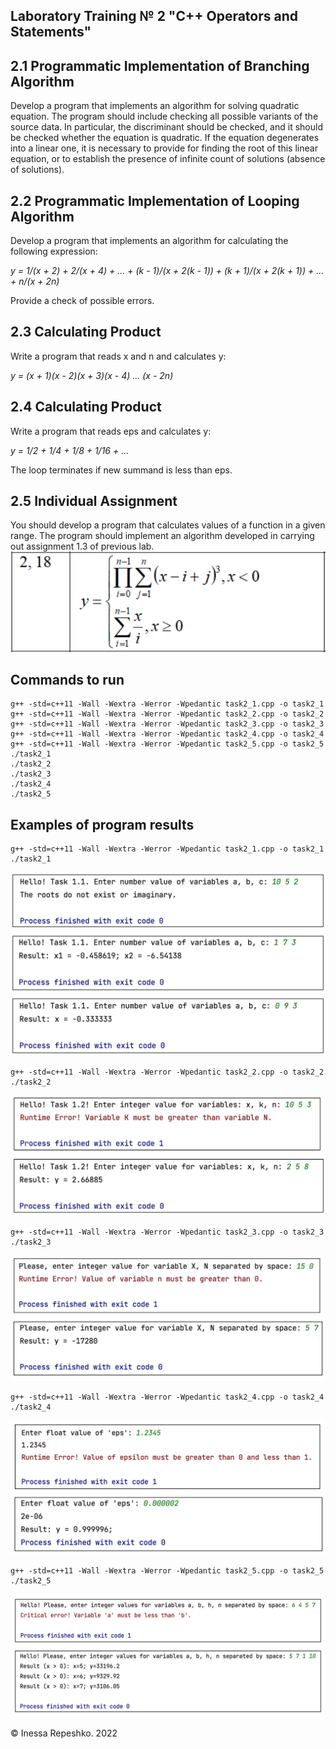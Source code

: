 ## Laboratory Training № 2 "C++ Operators and Statements"

## 2.1 Programmatic Implementation of Branching Algorithm
Develop a program that implements an algorithm for solving quadratic equation. The program should include checking all possible variants of the source data. In particular, the discriminant should be checked, and it should be checked whether the equation is quadratic. If the equation degenerates into a linear one, it is necessary to provide for finding the root of this linear equation, or to establish the presence of infinite count of solutions (absence of solutions).

## 2.2 Programmatic Implementation of Looping Algorithm

Develop a program that implements an algorithm for calculating the following expression:

*y = 1/(x + 2) + 2/(x + 4) + ... + (k - 1)/(x + 2(k - 1)) + (k + 1)/(x + 2(k + 1)) + ... + n/(x + 2n)*

Provide a check of possible errors.

## 2.3 Calculating Product

Write a program that reads x and n and calculates y:

*y = (x + 1)(x - 2)(x + 3)(x - 4) ... (x - 2n)*

## 2.4 Calculating Product

Write a program that reads eps and calculates y:

*y = 1/2 + 1/4 + 1/8 + 1/16 + ...*

The loop terminates if new summand is less than eps.

## 2.5 Individual Assignment

You should develop a program that calculates values of a function in a given range. The program should implement an algorithm developed in carrying out assignment 1.3 of previous lab.
![Function_var18](https://github.com/InessaRepeshko/programming-basics/blob/main/part1/lab1/screens/Function_var18.png)


## Commands to run
```
g++ -std=c++11 -Wall -Wextra -Werror -Wpedantic task2_1.cpp -o task2_1
g++ -std=c++11 -Wall -Wextra -Werror -Wpedantic task2_2.cpp -o task2_2
g++ -std=c++11 -Wall -Wextra -Werror -Wpedantic task2_3.cpp -o task2_3
g++ -std=c++11 -Wall -Wextra -Werror -Wpedantic task2_4.cpp -o task2_4
g++ -std=c++11 -Wall -Wextra -Werror -Wpedantic task2_5.cpp -o task2_5
./task2_1
./task2_2
./task2_3
./task2_4
./task2_5
```


## Examples of program results
```
g++ -std=c++11 -Wall -Wextra -Werror -Wpedantic task2_1.cpp -o task2_1
./task2_1
```
![task2_1](https://github.com/InessaRepeshko/programming-basics/blob/main/part1/lab2/screens/task2_1.png)

```
g++ -std=c++11 -Wall -Wextra -Werror -Wpedantic task2_2.cpp -o task2_2
./task2_2
```
![task2_2](https://github.com/InessaRepeshko/programming-basics/blob/main/part1/lab2/screens/task2_2.png)

```
g++ -std=c++11 -Wall -Wextra -Werror -Wpedantic task2_3.cpp -o task2_3
./task2_3
```
![task2_3](https://github.com/InessaRepeshko/programming-basics/blob/main/part1/lab2/screens/task2_3.png)

```
g++ -std=c++11 -Wall -Wextra -Werror -Wpedantic task2_4.cpp -o task2_4
./task2_4
```
![task2_4](https://github.com/InessaRepeshko/programming-basics/blob/main/part1/lab2/screens/task2_4.png)

```
g++ -std=c++11 -Wall -Wextra -Werror -Wpedantic task2_5.cpp -o task2_5
./task2_5
```
![task2_5](https://github.com/InessaRepeshko/programming-basics/blob/main/part1/lab2/screens/task2_5.png)

© Inessa Repeshko. 2022

